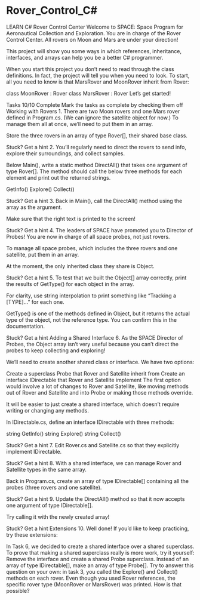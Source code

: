 # Rover_Control_C#
LEARN C#
Rover Control Center
Welcome to SPACE: Space Program for Aeronautical Collection and Exploration. You are in charge of the Rover Control Center. All rovers on Moon and Mars are under your direction!

This project will show you some ways in which references, inheritance, interfaces, and arrays can help you be a better C# programmer.

When you start this project you don’t need to read through the class definitions. In fact, the project will tell you when you need to look. To start, all you need to know is that MarsRover and MoonRover inherit from Rover:

class MoonRover : Rover
class MarsRover : Rover
Let’s get started!

Tasks
10/10 Complete
Mark the tasks as complete by checking them off
Working with Rovers
1.
There are two Moon rovers and one Mars rover defined in Program.cs. (We can ignore the satellite object for now.) To manage them all at once, we’ll need to put them in an array.

Store the three rovers in an array of type Rover[], their shared base class.


Stuck? Get a hint
2.
You’ll regularly need to direct the rovers to send info, explore their surroundings, and collect samples.

Below Main(), write a static method DirectAll() that takes one argument of type Rover[]. The method should call the below three methods for each element and print out the returned strings.

GetInfo()
Explore()
Collect()

Stuck? Get a hint
3.
Back in Main(), call the DirectAll() method using the array as the argument.

Make sure that the right text is printed to the screen!


Stuck? Get a hint
4.
The leaders of SPACE have promoted you to Director of Probes! You are now in charge of all space probes, not just rovers.

To manage all space probes, which includes the three rovers and one satellite, put them in an array.

At the moment, the only inherited class they share is Object.


Stuck? Get a hint
5.
To test that we built the Object[] array correctly, print the results of GetType() for each object in the array.

For clarity, use string interpolation to print something like “Tracking a [TYPE]…” for each one.

GetType() is one of the methods defined in Object, but it returns the actual type of the object, not the reference type. You can confirm this in the documentation.


Stuck? Get a hint
Adding a Shared Interface
6.
As the SPACE Director of Probes, the Object array isn’t very useful because you can’t direct the probes to keep collecting and exploring!

We’ll need to create another shared class or interface. We have two options:

Create a superclass Probe that Rover and Satellite inherit from
Create an interface IDirectable that Rover and Satellite implement
The first option would involve a lot of changes to Rover and Satellite, like moving methods out of Rover and Satellite and into Probe or making those methods override.

It will be easier to just create a shared interface, which doesn’t require writing or changing any methods.

In IDirectable.cs, define an interface IDirectable with three methods:

string GetInfo()
string Explore()
string Collect()

Stuck? Get a hint
7.
Edit Rover.cs and Satellite.cs so that they explicitly implement IDirectable.


Stuck? Get a hint
8.
With a shared interface, we can manage Rover and Satellite types in the same array.

Back in Program.cs, create an array of type IDirectable[] containing all the probes (three rovers and one satellite).


Stuck? Get a hint
9.
Update the DirectAll() method so that it now accepts one argument of type IDirectable[].

Try calling it with the newly created array!


Stuck? Get a hint
Extensions
10.
Well done! If you’d like to keep practicing, try these extensions:

In Task 6, we decided to create a shared interface over a shared superclass. To prove that making a shared superclass really is more work, try it yourself: Remove the interface and create a shared Probe superclass. Instead of an array of type IDirectable[], make an array of type Probe[].
Try to answer this question on your own: in task 3, you called the Explore() and Collect() methods on each rover. Even though you used Rover references, the specific rover type (MoonRover or MarsRover) was printed. How is that possible?
